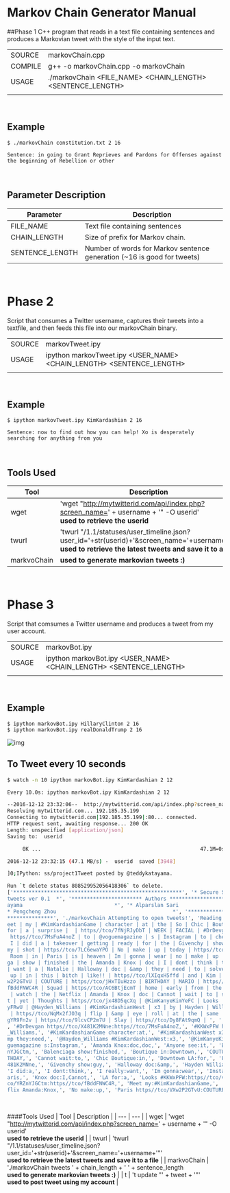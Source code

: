Markov Chain Generator Manual
===

##Phase 1
C++ program that reads in a text file containing sentences and produces a Markovian tweet with the style of the input text.  

|  |  |
| ----------- |:------------------------------------|
| SOURCE |markovChain.cpp|
| COMPILE |g++ -o markovChain.cpp -o markovChain|
| USAGE |./markovChain <FILE_NAME> <CHAIN_LENGTH> <SENTENCE_LENGTH>|
|  |  |

<br />

Example
---
```
$ ./markovChain constitution.txt 2 16

Sentence: in going to Grant Reprieves and Pardons for Offenses against the beginning of Rebellion or other

```
<br />

Parameter Description
---
| Parameter | Description |
| --- | --- |
| FILE_NAME | Text file containing sentences |
| CHAIN_LENGTH | Size of prefix for Markov chain.| 
| SENTENCE_LENGTH | Number of words for Markov sentence generation (~16 is good for tweets)|

<br />

Phase 2
===
Script that consumes a Twitter username, captures their tweets into a textfile, and then feeds this file into our markovChain binary.

|  |  |
| ----------- |:------------------------------------|
| SOURCE |markovTweet.ipy|
| USAGE |ipython markovTweet.ipy <USER_NAME> <CHAIN_LENGTH> <SENTENCE_LENGTH>|
|  |  |

<br />

Example
---
```
$ ipython markovTweet.ipy KimKardashian 2 16

Sentence: now to find out how you can help! Xo is desperately searching for anything from you

```
<br />

Tools Used
---
| Tool | Description |
| --- | --- |
| wget | 'wget "http://mytwitterid.com/api/index.php?screen_name=' + username + '" -O userid' <br />**used to retrieve the userid** |
| twurl | 'twurl \"/1.1/statuses/user_timeline.json?user_id='+str(userid)+'&screen_name='+username+'\"' <br />**used to retrieve the latest tweets and save it to a file** | 
| markvoChain | **used to generate markovian tweets :)** |

<br />

Phase 3
===
Script that comsumes a Twitter username and produces a tweet from my user account.

|  |  |
| ----------- |:------------------------------------|
| SOURCE |markovBot.ipy|
| USAGE |ipython markovBot.ipy <USER_NAME> <CHAIN_LENGTH> <SENTENCE_LENGTH>|
|  |  |

<br />

Example
---
```
$ ipython markovBot.ipy HillaryClinton 2 16
$ ipython markovBot.ipy realDonaldTrump 2 16

```

![img](https://github.com/kkatayama/project1/blob/master/trump_vs_clinton.png?raw=true)

To Tweet every 10 seconds
---
```bash
$ watch -n 10 ipython markovBot.ipy KimKardashian 2 12

Every 10.0s: ipython markovBot.ipy KimKardashian 2 12     

--2016-12-12 23:32:06--  http://mytwitterid.com/api/index.php?screen_name=KimKardashian
Resolving mytwitterid.com... 192.185.35.199
Connecting to mytwitterid.com|192.185.35.199|:80... connected.
HTTP request sent, awaiting response... 200 OK
Length: unspecified [application/json]
Saving to:  userid

     0K ...                                                    47.1M=0s

2016-12-12 23:32:15 (47.1 MB/s) -  userid  saved [3948]

]0;IPython: ss/project1Tweet posted by @teddykatayama.

Run `t delete status 808529952056418306` to delete.
['*******************************************************', '* Secure System: Project 1: Markovian-
tweets ver 0.1  *', '*********************** Authors ***********************', '* Kaoru (Teddy) Kat
ayama                              *', '* Alparslan Sari                                      *', '
* Pengcheng Zhou                                      *', '****************************************
***************', './markovChain Attempting to open tweets!', 'Reading from the file:', '| guys | M
eet | my | #KimKardashianGame | character | at | the | So | Chic | Boutique | in | Downtown | LA |
for | a | surprise |  | https//tco/7fNjRJyDbT | WEEK | FACIAL | #DrDevgan | https//tco/X481K2MNne |
 https//tco/7MsFuA4noZ | to | @voguemagazine | s | Instagram | to | check | out | their | stories |
 I | did | a | takeover | getting | ready | for | the | Givenchy | show | guy | is | always | in |
my | shot | https//tco/7LC6ewaYPO | No | make | up | today | https//tco/l2WknhHoiy | Yeezy | Show |
 Room | in | Paris | is | heaven | Im | gonna | wear | no | make | up | today | to | the | Balencia
ga | show | finished | the | Amanda | Knox | doc | I | dont | think | they | did | it | I | really
| want | a | Natalie | Halloway | doc | &amp | they | need | to | solve | that | crime | So | sad |
 up | in | this | bitch | like!! | https//tco/lXIqxH5ffd | and | Kim | Take | Paris | https//tco/VX
w2P2GTvU | COUTURE | https//tco/jHxTIuHzzo | BIRTHDAY | MARIO | https//tco/YRZnYJGCtm | https//tco/
fBddFNWC4R | Squad | https//tco/AC6BtjEcmT | home | early | from | the | fashion | festivities | to
 | watch | the | Netflix | Amanda | Knox | doc | Cannot | wait | to | see | this | Anyone | see | i
t | yet | Thoughts | https//tco/jx48D5qcXq | @KimKanyeKimYeFC | Looks | #KKWxPFW | https//tco/vowY6
yFRwU | @Hayden_Williams | #KimKardashianWest | x3 | by | Hayden | Williams | https//tco/qaNfPjoNpS
 | https//tco/NqMx2fJO3q | flip | &amp | eye | roll | at | the | same | damn | time | https//tco/3R
gYR9Fn2v | https//tco/9lcvCP2m7U | Slay | https//tco/Dy8FAt9qmQ | ', ' https//tco/7fNjRJyDbT:WEEK,'
, '#DrDevgan https//tco/X481K2MNne:https//tco/7MsFuA4noZ,', '#KKWxPFW https//tco/vowY6yFRwU:@Hayden
_Williams,', '#KimKardashianGame character:at,', '#KimKardashianWest x3:by,', '&amp eye:roll,', '&a
mp they:need,', '@Hayden_Williams #KimKardashianWest:x3,', '@KimKanyeKimYeFC Looks:#KKWxPFW,', '@vo
guemagazine s:Instagram,', 'Amanda Knox:doc,doc,', 'Anyone see:it,', 'BIRTHDAY MARIO:https//tco/YRZ
nYJGCtm,', 'Balenciaga show:finished,', 'Boutique in:Downtown,', 'COUTURE https//tco/jHxTIuHzzo:BIR
THDAY,', 'Cannot wait:to,', 'Chic Boutique:in,', 'Downtown LA:for,', 'FACIAL #DrDevgan:https//tco/X
481K2MNne,', 'Givenchy show:guy,', 'Halloway doc:&amp,', 'Hayden Williams:https//tco/qaNfPjoNpS,',
'I did:a,', 'I dont:think,', 'I really:want,', 'Im gonna:wear,', 'Instagram to:check,', 'Kim Take:P
aris,', 'Knox doc:I,Cannot,', 'LA for:a,', 'Looks #KKWxPFW:https//tco/vowY6yFRwU,', 'MARIO https//t
co/YRZnYJGCtm:https//tco/fBddFNWC4R,', 'Meet my:#KimKardashianGame,', 'Natalie Halloway:doc,', 'Net
flix Amanda:Knox,', 'No make:up,', 'Paris https//tco/VXw2P2GTvU:COUTURE,', 'Paris is:heaven,', 'Roo
```

<br />

####Tools Used
| Tool | Description |
| --- | --- |
| wget | 'wget "http://mytwitterid.com/api/index.php?screen_name=' + username + '" -O userid' <br />**used to retrieve the userid** |
| twurl | 'twurl \"/1.1/statuses/user_timeline.json?user_id='+str(userid)+'&screen_name='+username+'\"' <br />**used to retrieve the latest tweets and save it to a file** | 
| markvoChain | './markovChain tweets ' + chain_length + ' ' + sentence_length <br />**used to generate markovian tweets :)** |
| t | 't update \"' + tweet + '\"' <br />**used to post tweet using my account** |

<br />

